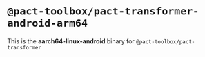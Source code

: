 # `@pact-toolbox/pact-transformer-android-arm64`

This is the **aarch64-linux-android** binary for `@pact-toolbox/pact-transformer`
